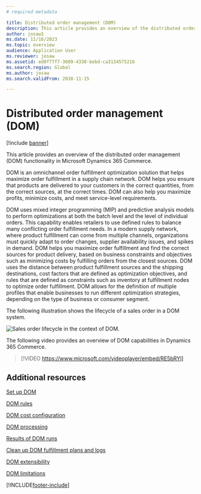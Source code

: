 ```yaml
---
# required metadata

title: Distributed order management (DOM)
description: This article provides an overview of the distributed order management (DOM) functionality in Microsoft Dynamics 365 Commerce.
author: josaw1
ms.date: 11/16/2023
ms.topic: overview
audience: Application User
ms.reviewer: josaw
ms.assetid: ed0f77f7-3609-4330-bebd-ca3134575216
ms.search.region: Global
ms.author: josaw
ms.search.validFrom: 2018-11-15

---
```

# Distributed order management (DOM)

[!include [banner](includes/banner.md)]

This article provides an overview of the distributed order management (DOM) functionality in Microsoft Dynamics 365 Commerce.

DOM is an omnichannel order fulfillment optimization solution that helps maximize order fulfillment in a supply chain network. DOM helps you ensure that products are delivered to your customers in the correct quantities, from the correct sources, at the correct times. DOM can also help you maximize profits, minimize costs, and meet service-level requirements.

DOM uses mixed integer programming (MIP) and predictive analysis models to perform optimizations at both the batch level and the level of individual orders. This capability enables retailers to use defined rules to balance many conflicting order fulfillment needs. In a modern supply network, where product fulfillment can come from multiple channels, organizations must quickly adapt to order changes, supplier availability issues, and spikes in demand. DOM helps you maximize order fulfillment and find the correct sources for product delivery, based on business constraints and objectives such as minimizing costs by fulfilling orders from the closest sources. DOM uses the distance between product fulfillment sources and the shipping destinations, cost factors that are defined as optimization objectives, and rules that are defined as constraints such as inventory at fulfillment nodes to optimize order fulfillment. DOM allows for the definition of multiple profiles that enable businesses to run different optimization strategies, depending on the type of business or consumer segment. 

The following illustration shows the lifecycle of a sales order in a DOM system.

![Sales order lifecycle in the context of DOM.](./media/flow.png "Sales order lifecycle in the context of DOM")

The following video provides an overview of DOM capabilities in Dynamics 365 Commerce.


> [!VIDEO https://www.microsoft.com/videoplayer/embed/RE5bRYl]

## Additional resources

[Set up DOM](dom-set-up.md)

[DOM rules](dom-rules.md)

[DOM cost configuration](dom-costs.md)

[DOM processing](dom-processing.md)

[Results of DOM runs](dom-runs-results.md)

[Clean up DOM fulfillment plans and logs](dom-clean-up.md)

[DOM extensibility](dom-extensibility.md)

[DOM limitations](dom-limitations.md)


[!INCLUDE[footer-include](../includes/footer-banner.md)]
